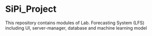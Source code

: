 # SiPi_Project
This repository contains modules of Lab. Forecasting System (LFS) including UI, server-manager, database and machine learning model
